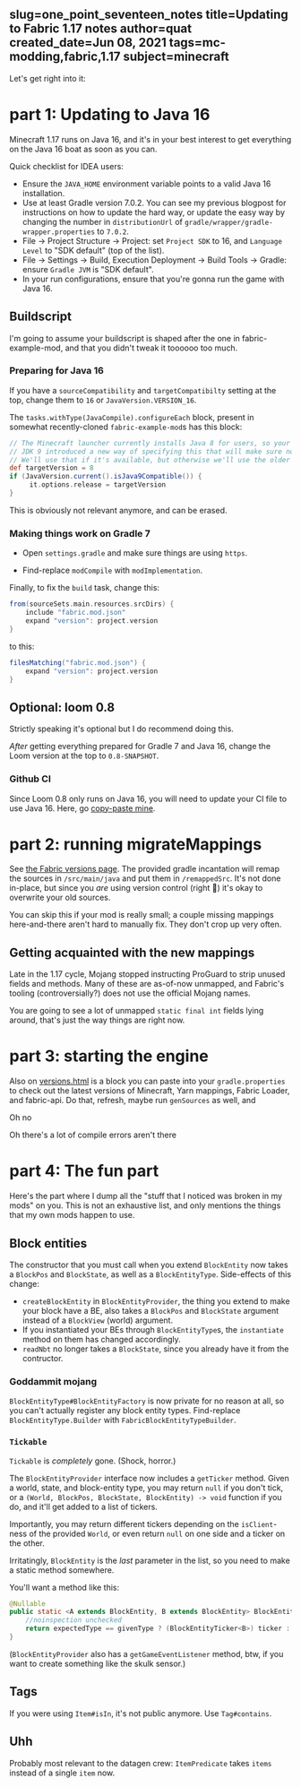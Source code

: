slug=one_point_seventeen_notes
title=Updating to Fabric 1.17 notes
author=quat
created_date=Jun 08, 2021
tags=mc-modding,fabric,1.17
subject=minecraft
---
Let's get right into it:

# part 1: Updating to Java 16

Minecraft 1.17 runs on Java 16, and it's in your best interest to get everything on the Java 16 boat as soon as you can.

Quick checklist for IDEA users:

* Ensure the `JAVA_HOME` environment variable points to a valid Java 16 installation.
* Use at least Gradle version 7.0.2. You can see my previous blogpost for instructions on how to update the hard way, or update the easy way by changing the number in `distributionUrl` of `gradle/wrapper/gradle-wrapper.properties` to `7.0.2`.
* File -> Project Structure -> Project: set `Project SDK` to 16, and `Language Level` to "SDK default" (top of the list).
* File -> Settings -> Build, Execution Deployment -> Build Tools -> Gradle: ensure `Gradle JVM` is "SDK default".
* In your run configurations, ensure that you're gonna run the game with Java 16.

## Buildscript

I'm going to assume your buildscript is shaped after the one in fabric-example-mod, and that you didn't tweak it toooooo too much.

### Preparing for Java 16

If you have a `sourceCompatibility` and `targetCompatibilty` setting at the top, change them to `16` or `JavaVersion.VERSION_16`.

The `tasks.withType(JavaCompile).configureEach` block, present in somewhat recently-cloned `fabric-example-mod`s has this block:
```groovy
// The Minecraft launcher currently installs Java 8 for users, so your mod probably wants to target Java 8 too
// JDK 9 introduced a new way of specifying this that will make sure no newer classes or methods are used.
// We'll use that if it's available, but otherwise we'll use the older option.
def targetVersion = 8
if (JavaVersion.current().isJava9Compatible()) {
	 it.options.release = targetVersion
}
```
This is obviously not relevant anymore, and can be erased.

### Making things work on Gradle 7

* Open `settings.gradle` and make sure things are using `https`.

* Find-replace `modCompile` with `modImplementation`.

Finally, to fix the `build` task, change this:
```groovy
from(sourceSets.main.resources.srcDirs) {
	include "fabric.mod.json"
	expand "version": project.version
}
```
to this:
```groovy
filesMatching("fabric.mod.json") {
	expand "version": project.version
}
```

## Optional: loom 0.8

Strictly speaking it's optional but I do recommend doing this.

*After* getting everything prepared for Gradle 7 and Java 16, change the Loom version at the top to `0.8-SNAPSHOT`.

### Github CI

Since Loom 0.8 only runs on Java 16, you will need to update your CI file to use Java 16. Here, go [copy-paste mine](https://github.com/quat1024/AutoThirdPerson/blob/bb387e048a1463cb0c0f58112a360048ed1dd204/.github/workflows/build.yml).

# part 2: running migrateMappings

See [the Fabric versions page](https://fabricmc.net/versions.html). The provided gradle incantation will remap the sources in `/src/main/java` and put them in `/remappedSrc`. It's not done in-place, but since you *are* using version control (right 👀) it's okay to overwrite your old sources.

You can skip this if your mod is really small; a couple missing mappings here-and-there aren't hard to manually fix. They don't crop up very often.

## Getting acquainted with the new mappings

Late in the 1.17 cycle, Mojang stopped instructing ProGuard to strip unused fields and methods. Many of these are as-of-now unmapped, and Fabric's tooling (controversially?) does not use the official Mojang names.

You are going to see a lot of unmapped `static final int` fields lying around, that's just the way things are right now.

# part 3: starting the engine

Also on [versions.html](https://fabricmc.net/versions.html) is a block you can paste into your `gradle.properties` to check out the latest versions of Minecraft, Yarn mappings, Fabric Loader, and fabric-api. Do that, refresh, maybe run `genSources` as well, and

Oh no

Oh there's a lot of compile errors aren't there

# part 4: The fun part

Here's the part where I dump all the "stuff that I noticed was broken in my mods" on you. This is not an exhaustive list, and only mentions the things that my own mods happen to use.

## Block entities

The constructor that you must call when you extend `BlockEntity` now takes a `BlockPos` and `BlockState`, as well as a `BlockEntityType`. Side-effects of this change:

* `createBlockEntity` in `BlockEntityProvider`, the thing you extend to make your block have a BE, also takes a `BlockPos` and `BlockState` argument instead of a `BlockView` (world) argument.
* If you instantiated your BEs through `BlockEntityType`s, the `instantiate` method on them has changed accordingly.
* `readNbt` no longer takes a `BlockState`, since you already have it from the contructor.

### Goddammit mojang

`BlockEntityType#BlockEntityFactory` is now private for no reason at all, so you can't actually register any block entity types. Find-replace `BlockEntityType.Builder` with `FabricBlockEntityTypeBuilder`.

### `Tickable`

`Tickable` is *completely* gone. (Shock, horror.)

The `BlockEntityProvider` interface now includes a `getTicker` method. Given a world, state, and block-entity type, you may return `null` if you don't tick, or a `(World, BlockPos, BlockState, BlockEntity) -> void` function if you do, and it'll get added to a list of tickers.

Importantly, you may return different tickers depending on the `isClient`-ness of the provided `World`, or even return `null` on one side and a ticker on the other.

Irritatingly, `BlockEntity` is the *last* parameter in the list, so you need to make a static method somewhere.

You'll want a method like this:

```java
@Nullable
public static <A extends BlockEntity, B extends BlockEntity> BlockEntityTicker<B> castTicker(BlockEntityType<B> givenType, BlockEntityType<A> expectedType, BlockEntityTicker<? super A> ticker) {
	//noinspection unchecked
	return expectedType == givenType ? (BlockEntityTicker<B>) ticker : null;
}
```

(`BlockEntityProvider` also has a `getGameEventListener` method, btw, if you want to create something like the skulk sensor.)

## Tags

If you were using `Item#isIn`, it's not public anymore. Use `Tag#contains`.

## Uhh

Probably most relevant to the datagen crew: `ItemPredicate` takes `items` instead of a single `item` now.